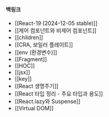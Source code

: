 
#### 백링크

- [[React-19 (2024-12-05 stable)]]
- [[제어 컴포넌트와 비제어 컴포넌트]]
- [[children]]
- [[CRA, 보일러 플레이트]]
- [[env (환경변수)]]
- [[Fragment]]
- [[HOC]]
- [[jsx]]
- [[key]]
- [[React 생명주기]]
- [[React 타입 정리 - 주요 타입과 용도]]
- [[React.lazy와 Suspense]]
- [[Virtual DOM]]